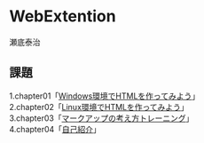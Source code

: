 # WebExtention
瀬底泰治  

## 課題
1.chapter01「[Windows環境でHTMLを作ってみよう](chapter01/ch01-firsthtml-win.html)」  
2.chapter02「[Linux環境でHTMLを作ってみよう](chapter02/ch02-firsthtml-linux.html)」  
3.chapter03「[マークアップの考え方トレーニング](chapter03/ch03-markuptag1.html)」  
4.chapter04「[自己紹介](chapter04/ch04-markuptag1.html)」  
